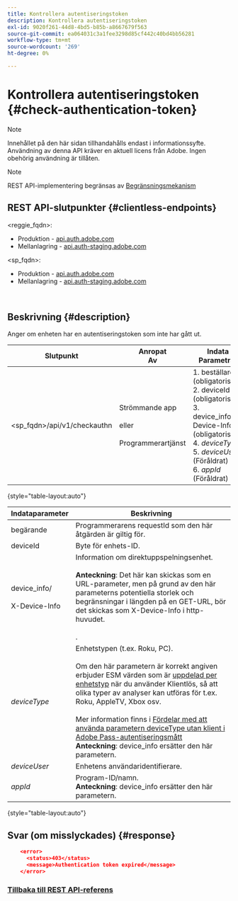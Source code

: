 ```yaml
---
title: Kontrollera autentiseringstoken
description: Kontrollera autentiseringstoken
exl-id: 9020f261-44d8-4bd5-b85b-a8667679f563
source-git-commit: ea064031c3a1fee3298d85cf442c40bd4bb56281
workflow-type: tm+mt
source-wordcount: '269'
ht-degree: 0%

---
```


# Kontrollera autentiseringstoken {#check-authentication-token}

>[!NOTE]
>
>Innehållet på den här sidan tillhandahålls endast i informationssyfte. Användning av denna API kräver en aktuell licens från Adobe. Ingen obehörig användning är tillåten.

>[!NOTE]
>
> REST API-implementering begränsas av [Begränsningsmekanism](/help/authentication/throttling-mechanism.md)

## REST API-slutpunkter {#clientless-endpoints}

&lt;reggie_fqdn>:

* Produktion - [api.auth.adobe.com](http://api.auth.adobe.com/)
* Mellanlagring - [api.auth-staging.adobe.com](http://api.auth-staging.adobe.com/)

&lt;sp_fqdn>:

* Produktion - [api.auth.adobe.com](http://api.auth.adobe.com/)
* Mellanlagring - [api.auth-staging.adobe.com](http://api.auth-staging.adobe.com/)

</br>

## Beskrivning {#description}

Anger om enheten har en autentiseringstoken som inte har gått ut.

| Slutpunkt | Anropat  </br>Av | Indata   </br>Parametrar | HTTP  </br>Metod | Svar | HTTP  </br>Svar |
| --- | --- | --- | --- | --- | --- |
| &lt;sp_fqdn>/api/v1/checkauthn | Strömmande app</br></br>eller</br></br>Programmerartjänst | 1. beställare (obligatoriskt)</br>2.  deviceId (obligatoriskt)</br>3.  device_info/X-Device-Info (obligatoriskt)</br>4.  _deviceType_ </br>5.  _deviceUser_ (Föråldrat)</br>6.  _appId_ (Föråldrat) | GET | XML eller JSON som innehåller felinformation om det misslyckas. | 200 - lyckades   </br>403 - Ingen framgång |

{style="table-layout:auto"}


| Indataparameter | Beskrivning |
| --- | --- |
| begärande | Programmerarens requestId som den här åtgärden är giltig för. |
| deviceId | Byte för enhets-ID. |
| device_info/</br></br>X-Device-Info | Information om direktuppspelningsenhet.</br></br>**Anteckning**: Det här kan skickas som en URL-parameter, men på grund av den här parameterns potentiella storlek och begränsningar i längden på en GET-URL, bör det skickas som X-Device-Info i http-huvudet. </br></br><!--See the full details in [Passing Device and Connection Information](http://tve.helpdocsonline.com/passing-device-information)(/help/authentication/passing-client-information-device-connection-and-application.md)-->. |
| _deviceType_ | Enhetstypen (t.ex. Roku, PC).</br></br>Om den här parametern är korrekt angiven erbjuder ESM värden som är [uppdelad per enhetstyp](/help/authentication/entitlement-service-monitoring-overview.md#clientless_device_type) när du använder Klientlös, så att olika typer av analyser kan utföras för t.ex. Roku, AppleTV, Xbox osv.</br></br>Mer information finns i [Fördelar med att använda parametern deviceType utan klient i Adobe Pass-autentiseringsmått ](/help/authentication/benefits-of-using-the-clientless-devicetype-parameter-in-pass-metrics.md)</br>**Anteckning**: device_info ersätter den här parametern. |
| _deviceUser_ | Enhetens användaridentifierare. |
| _appId_ | Program-ID/namn.</br>**Anteckning**: device_info ersätter den här parametern. |

{style="table-layout:auto"}


## Svar (om misslyckades) {#response}

```JSON
    <error>
      <status>403</status>
      <message>Authentication token expired</message>
    </error>
```

### [Tillbaka till REST API-referens](/help/authentication/rest-api-reference.md)

